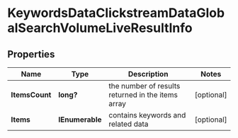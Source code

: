 # KeywordsDataClickstreamDataGlobalSearchVolumeLiveResultInfo


## Properties

| Name | Type | Description | Notes |
|------------ | ------------- | ------------- | -------------|
**ItemsCount** | **long?** | the number of results returned in the items array |[optional]|
**Items** | **IEnumerable<KeywordsDataClickstreamDataGlobalSearchVolumeLiveItem>** | contains keywords and related data |[optional]|